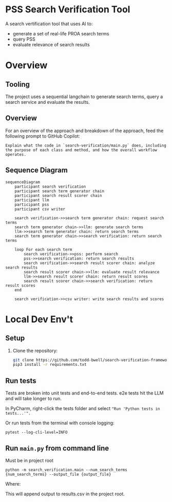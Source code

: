 # PSS Search Verification Tool
A search vertification tool that uses AI to:
* generate a set of real-life PROA search terms
* query PSS
* evaluate relevance of search results

# Overview
## Tooling
The project uses a sequential langchain to generate search terms, query a search service and evaluate the results.

## Overview
For an overview of the approach and breakdown of the approach, feed the following prompt to GitHub Copilot:
```
Explain what the code in `search-verification/main.py` does, including the purpose of each class and method, and how the overall workflow operates.
```

## Sequence Diagram

```mermaid
sequenceDiagram
    participant search verification
    participant search term generator chain
    participant search result scorer chain
    participant llm
    participant pss
    participant csv writer

    search verification->>search term generator chain: request search terms
    search term generator chain->>llm: generate search terms
    llm->>search term generator chain: return search terms
    search term generator chain->>search verification: return search terms

    loop For each search term
        search verification->>pss: perform search
        pss->>search verification: return search results
        search verification->>search result scorer chain: analyze search results
        search result scorer chain->>llm: evaluate result relevance
        llm->>search result scorer chain: return result scores
        search result scorer chain->>search verification: return result scores
    end

    search verification->>csv writer: write search results and scores
```

# Local Dev Env't
## Setup
1. Clone the repository:
   ```bash
   git clone https://github.com/todd-bwell/search-verification-framework.git
   pip3 install -r requirements.txt
   ```
## Run tests

Tests are broken into unit tests and end-to-end tests. e2e tests hit the LLM and will take longer to run.

In PyCharm, right-click the tests folder and select `"Run 'Python tests in tests...'".`

Or run tests from the terminal with console logging:

`pytest --log-cli-level=INFO`

## Run `main.py` from command line

Must be in project root

`python -m search_verification.main --num_search_terms {num_search_terms} --output_file {output_file}`

Where:

This will append output to results.csv in the project root.